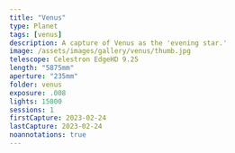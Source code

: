 ```yaml
---
title: "Venus"
type: Planet
tags: [venus]
description: A capture of Venus as the 'evening star.'
image: /assets/images/gallery/venus/thumb.jpg
telescope: Celestron EdgeHD 9.25
length: "5875mm"
aperture: "235mm"
folder: venus
exposure: .008
lights: 15000
sessions: 1
firstCapture: 2023-02-24
lastCapture: 2023-02-24
noannotations: true
---
```

